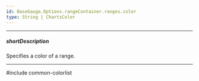 ```yaml
---
id: BaseGauge.Options.rangeContainer.ranges.color
type: String | ChartsColor
---
```

---
##### shortDescription
Specifies a color of a range.

---
#include common-colorlist